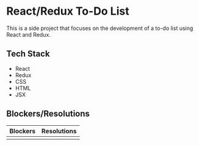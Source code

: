 # React/Redux To-Do List

This is a side project that focuses on the development of a to-do list using React and Redux.

## Tech Stack

- React
- Redux
- CSS
- HTML
- JSX

## Blockers/Resolutions

| Blockers      | Resolutions   | 
| :-------------|--------------:| 
|               |               | 